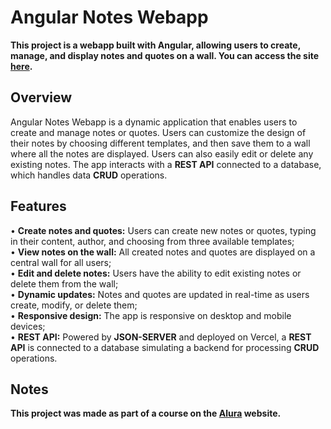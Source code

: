 # Angular Notes Webapp
**This project is a webapp built with Angular, allowing users to create, manage, and display notes and quotes on a wall. You can access the site [here](https://angular-notes-webapp.vercel.app/).**

## Overview
Angular Notes Webapp is a dynamic application that enables users to create and manage notes or quotes. Users can customize the design of their notes by choosing different templates, and then save them to a wall where all the notes are displayed. Users can also easily edit or delete any existing notes. The app interacts with a **REST API** connected to a database, which handles data **CRUD** operations.

## Features
• **Create notes and quotes:** Users can create new notes or quotes, typing in their content, author, and choosing from three available templates;<br>
• **View notes on the wall:** All created notes and quotes are displayed on a central wall for all users;<br>
• **Edit and delete notes:** Users have the ability to edit existing notes or delete them from the wall;<br>
• **Dynamic updates:** Notes and quotes are updated in real-time as users create, modify, or delete them;<br>
• **Responsive design:** The app is responsive on desktop and mobile devices;<br>
• **REST API:** Powered by **JSON-SERVER** and deployed on Vercel, a **REST API** is connected to a database simulating a backend for processing **CRUD** operations.

## Notes
**This project was made as part of a course on the [Alura](https://www.alura.com.br/) website.**
